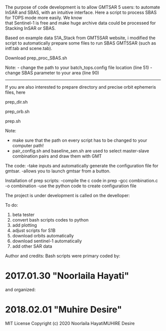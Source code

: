 The purpose of code development is to allow GMTSAR 5 users: to automate InSAR and SBAS,
with an intuitive interface. Here a script to process SBAS for TOPS mode more easily. We know \
that Sentinel-1 is free and make huge archive data could be processed for Stacking InSAR or SBAS.

Based on example data S1A_Stack from GMT5SAR website, i modified the script to automatically prepare some files to run SBAS GMT5SAR (such as intf.tab and scene.tab).

Download prep_proc_SBAS.sh

Note: - change the path to your batch_tops.config file location (line 51)
      - change SBAS parameter to your area (line 90)

***

If you are also interested to prepare directory and precise orbit ephemeris files, here

prep_dir.sh

prep_orb.sh

prep.sh

Note: 
- make sure that the path on every script has to be changed to your computer path!
- pair_config.sh and baseline_sen.sh are used to select master-slave combination pairs and draw them with GMT

The code:
-take inputs and automatically generate the configuration file for gmtsar.
-allows you to launch gmtsar from a button.

Installation of prep scripts:
-compile the c code in prep
-gcc combination.c -o combination
-use the python code to create configuration file


The project is under development is called on the develloper:

To do:
1. beta tester
2. convert bash scripts codes to python
3. add plotting
4. adjust scripts for S1B
5. download orbits automatically
6. download sentinel-1 automatically
7. add other SAR data

Author and credits:
Bash scripts were primary coded by: 
# 2017.01.30 "Noorlaila Hayati"
and organized: 
# 2018.02.01  "Muhire Desire" 

MIT License
Copyright (c) 2020 Noorlaila HayatiMUHIRE Desire
